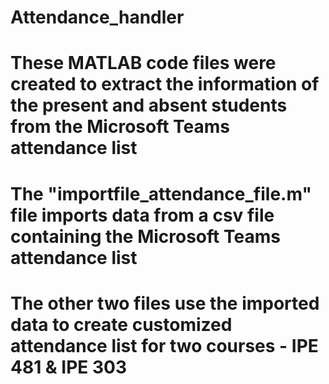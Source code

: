 # Attendance_handler
# These MATLAB code files were created to extract the information of the present and absent students from the Microsoft Teams attendance list
# The "importfile_attendance_file.m" file imports data from a csv file containing the Microsoft Teams attendance list
# The other two files use the imported data to create customized attendance list for two courses - IPE 481 & IPE 303

